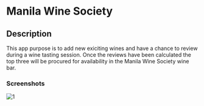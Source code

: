 # Manila Wine Society

## Description

This app purpose is to add new exiciting wines and have a chance to review during a wine tasting session.  Once the reviews have been calculated the top three will be procured for availability in the Manila Wine Society wine bar.  

### Screenshots
![1](https://imgur.com/SHhbwUV)





